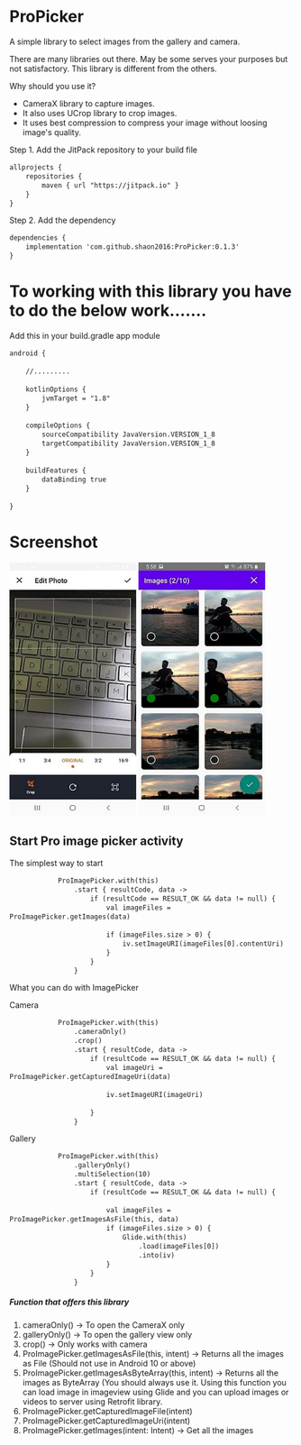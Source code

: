 # ProPicker

A simple library to select images from the gallery and camera. 

There are many libraries out there. May be some serves your purposes but not satisfactory. This library is different from the others.

Why should you use it? 

* CameraX library to capture images. 
* It also uses UCrop library to crop images. 
* It uses best compression to compress your image without loosing image's quality.


Step 1. Add the JitPack repository to your build file

```
allprojects {
    repositories {
        maven { url "https://jitpack.io" }
    }
}
```

Step 2. Add the dependency

```
dependencies {
    implementation 'com.github.shaon2016:ProPicker:0.1.3'
}

```

# To working with this library you have to do the below work.......
 

Add this in your build.gradle app module

```
android {

    //.........
    
    kotlinOptions {
        jvmTarget = "1.8"
    }

    compileOptions {
        sourceCompatibility JavaVersion.VERSION_1_8
        targetCompatibility JavaVersion.VERSION_1_8
    }

    buildFeatures {
        dataBinding true
    }

}
```

# Screenshot


![](screenshot/image1.jpeg)     ![](screenshot/image2.jpeg) 

## Start Pro image picker activity

The simplest way to start 

```
            ProImagePicker.with(this)
                .start { resultCode, data ->
                    if (resultCode == RESULT_OK && data != null) {
                        val imageFiles = ProImagePicker.getImages(data)

                        if (imageFiles.size > 0) {
                            iv.setImageURI(imageFiles[0].contentUri)
                        }
                    }
                }
```

What you can do with ImagePicker

Camera

```
            ProImagePicker.with(this)
                .cameraOnly()
                .crop()
                .start { resultCode, data ->
                    if (resultCode == RESULT_OK && data != null) {
                        val imageUri = ProImagePicker.getCapturedImageUri(data)

                        iv.setImageURI(imageUri)

                    }
                }
```

Gallery

```
            ProImagePicker.with(this)
                .galleryOnly()
                .multiSelection(10)
                .start { resultCode, data ->
                    if (resultCode == RESULT_OK && data != null) {

                        val imageFiles = ProImagePicker.getImagesAsFile(this, data)
                        if (imageFiles.size > 0) {
                            Glide.with(this)
                                .load(imageFiles[0])
                                .into(iv)
                        }
                    }
                }
```

##### Function that offers this library

1. cameraOnly() -> To open the CameraX only
2. galleryOnly() -> To open the gallery view only
3. crop() -> Only works with camera
4. ProImagePicker.getImagesAsFile(this, intent) -> Returns all the images as File (Should not use in Android 10 or above)
5. ProImagePicker.getImagesAsByteArray(this, intent) -> Returns all the images as ByteArray (You should always use it. Using this function you can load image in imageview using Glide and you can upload images or videos to server using Retrofit library.
6. ProImagePicker.getCapturedImageFile(intent)
7. ProImagePicker.getCapturedImageUri(intent)
8. ProImagePicker.getImages(intent: Intent) -> Get all the images 
